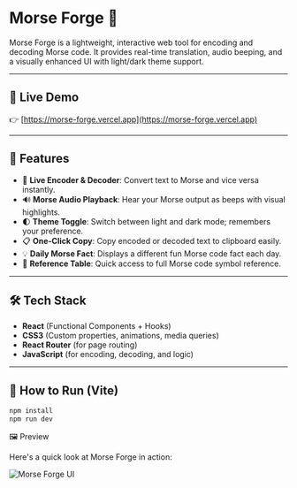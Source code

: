 # Morse Forge 🔐

Morse Forge is a lightweight, interactive web tool for encoding and decoding Morse code. It provides real-time translation, audio beeping, and a visually enhanced UI with light/dark theme support.

---

## 🔗 Live Demo

👉 [https://morse-forge.vercel.app](https://morse-forge.vercel.app)

---

## 🚀 Features

- 🔁 **Live Encoder & Decoder**: Convert text to Morse and vice versa instantly.
- 🔊 **Morse Audio Playback**: Hear your Morse output as beeps with visual highlights.
- 🌓 **Theme Toggle**: Switch between light and dark mode; remembers your preference.
- 📋 **One-Click Copy**: Copy encoded or decoded text to clipboard easily.
- 💡 **Daily Morse Fact**: Displays a different fun Morse code fact each day.
- 📘 **Reference Table**: Quick access to full Morse code symbol reference.

---

## 🛠 Tech Stack

- **React** (Functional Components + Hooks)
- **CSS3** (Custom properties, animations, media queries)
- **React Router** (for page routing)
- **JavaScript** (for encoding, decoding, and logic)

---

## 📎 How to Run (Vite)

```bash
npm install
npm run dev
```

 🖼️ Preview

Here's a quick look at Morse Forge in action:

![Morse Forge UI](https://github.com/user-attachments/assets/df23765a-93e5-4849-ae24-81dd0ed73992)

